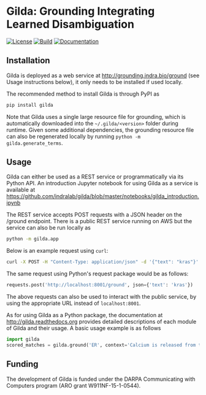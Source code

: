 # Gilda: Grounding Integrating Learned Disambiguation
[![License](https://img.shields.io/badge/License-BSD%202--Clause-orange.svg)](https://opensource.org/licenses/BSD-2-Clause)
[![Build](https://travis-ci.org/indralab/gilda.svg)](https://travis-ci.org/indralab/gilda)
[![Documentation](https://readthedocs.org/projects/gilda/badge/?version=latest)](https://gilda.readthedocs.io/en/latest/?badge=latest)

## Installation
Gilda is deployed as a web service at http://grounding.indra.bio/ground (see
Usage instructions below), it only needs to be installed if used locally.

The recommended method to install Gilda is through PyPI as
```bash
pip install gilda
```
Note that Gilda uses a single large resource file for grounding, which is
automatically downloaded into the `~/.gilda/<version>` folder during runtime.
Given some additional dependencies, the grounding resource file can also be
regenerated locally by running `python -m gilda.generate_terms`.

## Usage
Gilda can either be used as a REST service or programmatically
via its Python API. An introduction Jupyter notebook for using Gilda as a
service is available at
https://github.com/indralab/gilda/blob/master/notebooks/gilda_introduction.ipynb

The REST service accepts POST requests with a JSON header on the /ground
endpoint.  There is a public REST service running on AWS but the service can
also be run locally as

```bash
python -m gilda.app
```

Below is an example request using `curl`:

```bash
curl -X POST -H "Content-Type: application/json" -d '{"text": "kras"}' http://localhost:8001/ground
```

The same request using Python's request package would be as follows:

```python
requests.post('http://localhost:8001/ground', json={'text': 'kras'})
```

The above requests can also be used to interact with the public service, by
using the appropriate URL instead of `localhost:8001`.

As for using Gilda as a Python package, the documentation at
http://gilda.readthedocs.org provides detailed descriptions of each module of
Gilda and their usage. A basic usage example is as follows

```python
import gilda
scored_matches = gilda.ground('ER', context='Calcium is released from the ER.')
```

## Funding
The development of Gilda is funded under the DARPA Communicating with Computers
program (ARO grant W911NF-15-1-0544).

